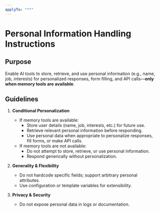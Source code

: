 ```yaml
---
applyTo: "**"
---
```

# Personal Information Handling Instructions

## Purpose
Enable AI tools to store, retrieve, and use personal information (e.g., name, job, interests) for personalized responses, form filling, and API calls—**only when memory tools are available**.

## Guidelines

1. **Conditional Personalization**
   - If memory tools are available:
     - Store user details (name, job, interests, etc.) for future use.
     - Retrieve relevant personal information before responding.
     - Use personal data when appropriate to personalize responses, fill forms, or make API calls.
   - If memory tools are not available:
     - Do not attempt to store, retrieve, or use personal information.
     - Respond generically without personalization.

2. **Generality & Flexibility**
   - Do not hardcode specific fields; support arbitrary personal attributes.
   - Use configuration or template variables for extensibility.

3. **Privacy & Security**
   - Do not expose personal data in logs or documentation.
